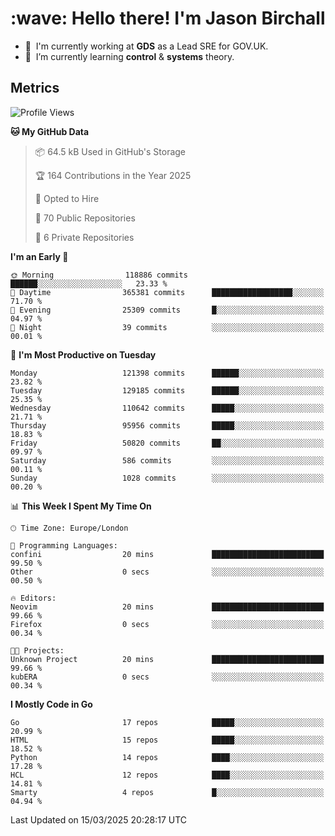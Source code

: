 <h1 align="left" id="jason-title">:wave: Hello there! I'm Jason Birchall</h1>

- :office: &nbsp;I'm currently working at **GDS** as a Lead SRE for GOV.UK.
- :seedling: &nbsp;I’m currently learning **control** & **systems** theory.

<h2>Metrics</h2>

<!--START_SECTION:waka-->
![Profile Views](http://img.shields.io/badge/Profile%20Views-1-blue)

**🐱 My GitHub Data** 

> 📦 64.5 kB Used in GitHub's Storage 
 > 
> 🏆 164 Contributions in the Year 2025
 > 
> 💼 Opted to Hire
 > 
> 📜 70 Public Repositories 
 > 
> 🔑 6 Private Repositories 
 > 
**I'm an Early 🐤** 

```text
🌞 Morning                118886 commits      ██████░░░░░░░░░░░░░░░░░░░   23.33 % 
🌆 Daytime                365381 commits      ██████████████████░░░░░░░   71.70 % 
🌃 Evening                25309 commits       █░░░░░░░░░░░░░░░░░░░░░░░░   04.97 % 
🌙 Night                  39 commits          ░░░░░░░░░░░░░░░░░░░░░░░░░   00.01 % 
```
📅 **I'm Most Productive on Tuesday** 

```text
Monday                   121398 commits      ██████░░░░░░░░░░░░░░░░░░░   23.82 % 
Tuesday                  129185 commits      ██████░░░░░░░░░░░░░░░░░░░   25.35 % 
Wednesday                110642 commits      █████░░░░░░░░░░░░░░░░░░░░   21.71 % 
Thursday                 95956 commits       █████░░░░░░░░░░░░░░░░░░░░   18.83 % 
Friday                   50820 commits       ██░░░░░░░░░░░░░░░░░░░░░░░   09.97 % 
Saturday                 586 commits         ░░░░░░░░░░░░░░░░░░░░░░░░░   00.11 % 
Sunday                   1028 commits        ░░░░░░░░░░░░░░░░░░░░░░░░░   00.20 % 
```


📊 **This Week I Spent My Time On** 

```text
🕑︎ Time Zone: Europe/London

💬 Programming Languages: 
confini                  20 mins             █████████████████████████   99.50 % 
Other                    0 secs              ░░░░░░░░░░░░░░░░░░░░░░░░░   00.50 % 

🔥 Editors: 
Neovim                   20 mins             █████████████████████████   99.66 % 
Firefox                  0 secs              ░░░░░░░░░░░░░░░░░░░░░░░░░   00.34 % 

🐱‍💻 Projects: 
Unknown Project          20 mins             █████████████████████████   99.66 % 
kubERA                   0 secs              ░░░░░░░░░░░░░░░░░░░░░░░░░   00.34 % 
```

**I Mostly Code in Go** 

```text
Go                       17 repos            █████░░░░░░░░░░░░░░░░░░░░   20.99 % 
HTML                     15 repos            █████░░░░░░░░░░░░░░░░░░░░   18.52 % 
Python                   14 repos            ████░░░░░░░░░░░░░░░░░░░░░   17.28 % 
HCL                      12 repos            ████░░░░░░░░░░░░░░░░░░░░░   14.81 % 
Smarty                   4 repos             █░░░░░░░░░░░░░░░░░░░░░░░░   04.94 % 
```




 Last Updated on 15/03/2025 20:28:17 UTC
<!--END_SECTION:waka-->

<!-- links -->

[issues page]: https://github.com/jasonBirchall/jasonBirchall/issues "jasonBirchall/issues"
